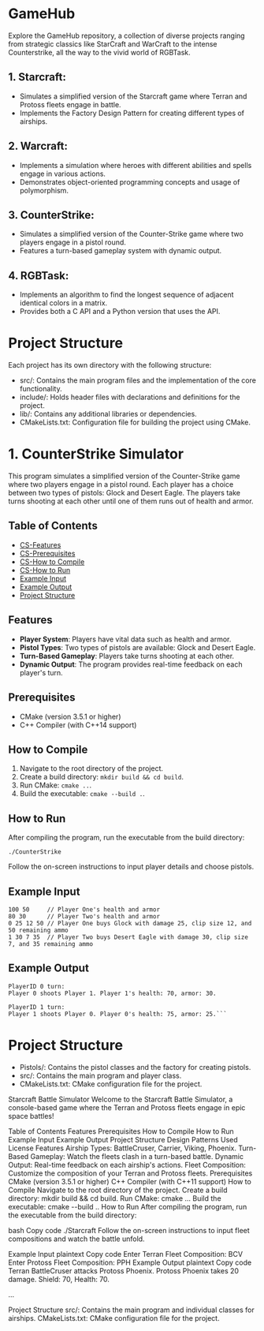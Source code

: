 # GameHub
Explore the GameHub repository, a collection of diverse projects ranging from strategic classics like StarCraft and WarCraft to the intense Counterstrike, all the way to the vivid world of RGBTask. 

## 1. Starcraft:

- Simulates a simplified version of the Starcraft game where Terran and Protoss fleets engage in battle.
- Implements the Factory Design Pattern for creating different types of airships.
    
## 2. Warcraft:
- Implements a simulation where heroes with different abilities and spells engage in various actions.
- Demonstrates object-oriented programming concepts and usage of polymorphism.

## 3. CounterStrike:
- Simulates a simplified version of the Counter-Strike game where two players engage in a pistol round.
- Features a turn-based gameplay system with dynamic output.

## 4. RGBTask:
- Implements an algorithm to find the longest sequence of adjacent identical colors in a matrix.
- Provides both a C API and a Python version that uses the API.

# Project Structure
Each project has its own directory with the following structure:

* src/: Contains the main program files and the implementation of the core functionality.
* include/: Holds header files with declarations and definitions for the project.
* lib/: Contains any additional libraries or dependencies.
* CMakeLists.txt: Configuration file for building the project using CMake.

# 1. CounterStrike Simulator

This program simulates a simplified version of the Counter-Strike game where two players engage in a pistol round. Each player has a choice between two types of pistols: Glock and Desert Eagle. The players take turns shooting at each other until one of them runs out of health and armor.

## Table of Contents

- [CS-Features](#CS-features)
- [CS-Prerequisites](#prerequisites)
- [CS-How to Compile](#how-to-compile)
- [CS-How to Run](#how-to-run)
- [Example Input](#example-input)
- [Example Output](#example-output)
- [Project Structure](#project-structure)

## Features

- **Player System**: Players have vital data such as health and armor.
- **Pistol Types**: Two types of pistols are available: Glock and Desert Eagle.
- **Turn-Based Gameplay**: Players take turns shooting at each other.
- **Dynamic Output**: The program provides real-time feedback on each player's turn.

## Prerequisites

- CMake (version 3.5.1 or higher)
- C++ Compiler (with C++14 support)

## How to Compile

1. Navigate to the root directory of the project.
2. Create a build directory: `mkdir build && cd build`.
3. Run CMake: `cmake ..`.
4. Build the executable: `cmake --build .`.

## How to Run

After compiling the program, run the executable from the build directory:

`./CounterStrike`

Follow the on-screen instructions to input player details and choose pistols.

## Example Input
```
100 50     // Player One's health and armor
80 30      // Player Two's health and armor
0 25 12 50 // Player One buys Glock with damage 25, clip size 12, and 50 remaining ammo
1 30 7 35  // Player Two buys Desert Eagle with damage 30, clip size 7, and 35 remaining ammo
```
## Example Output
```
PlayerID 0 turn:
Player 0 shoots Player 1. Player 1's health: 70, armor: 30.

PlayerID 1 turn:
Player 1 shoots Player 0. Player 0's health: 75, armor: 25.```
```

# Project Structure
- Pistols/: Contains the pistol classes and the factory for creating pistols.
- src/: Contains the main program and player class.
- CMakeLists.txt: CMake configuration file for the project.

Starcraft Battle Simulator
Welcome to the Starcraft Battle Simulator, a console-based game where the Terran and Protoss fleets engage in epic space battles!

Table of Contents
Features
Prerequisites
How to Compile
How to Run
Example Input
Example Output
Project Structure
Design Patterns Used
License
Features
Airship Types: BattleCruser, Carrier, Viking, Phoenix.
Turn-Based Gameplay: Watch the fleets clash in a turn-based battle.
Dynamic Output: Real-time feedback on each airship's actions.
Fleet Composition: Customize the composition of your Terran and Protoss fleets.
Prerequisites
CMake (version 3.5.1 or higher)
C++ Compiler (with C++11 support)
How to Compile
Navigate to the root directory of the project.
Create a build directory: mkdir build && cd build.
Run CMake: cmake ...
Build the executable: cmake --build ..
How to Run
After compiling the program, run the executable from the build directory:

bash
Copy code
./Starcraft
Follow the on-screen instructions to input fleet compositions and watch the battle unfold.

Example Input
plaintext
Copy code
Enter Terran Fleet Composition: BCV
Enter Protoss Fleet Composition: PPH
Example Output
plaintext
Copy code
Terran BattleCruser attacks Protoss Phoenix.
Protoss Phoenix takes 20 damage. Shield: 70, Health: 70.

...

Project Structure
src/: Contains the main program and individual classes for airships.
CMakeLists.txt: CMake configuration file for the project.

